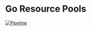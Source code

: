 # Go Resource Pools

[![Pipeline](https://github.com/DaanV2/go-f1-library/actions/workflows/pipeline.yaml/badge.svg)](https://github.com/DaanV2/go-f1-library/actions/workflows/pipeline.yaml)

